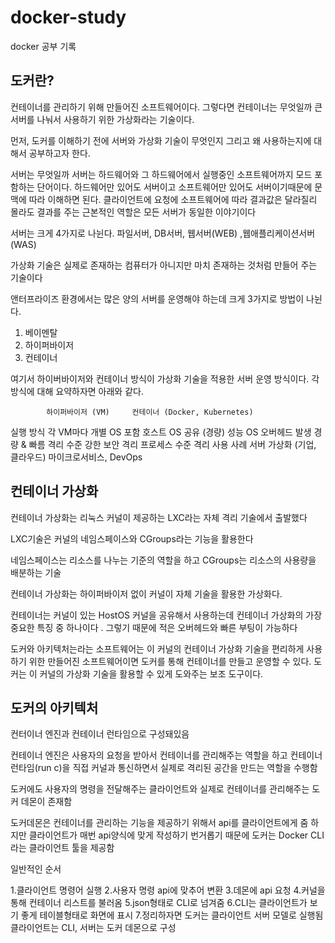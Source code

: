 # docker-study
 docker 공부  기록

도커란?
---
컨테이너를 관리하기 위해 만들어진 소프트웨어이다. 그렇다면 컨테이너는 무엇일까 큰 서버를 나눠서 사용하기 위한 가상화라는 기술이다.

먼저, 도커를 이해하기 전에 서버와 가상화 기술이 무엇인지 그리고 왜 사용하는지에 대해서 공부하고자 한다.

서버는 무엇일까
서버는 하드웨어와 그 하드웨어에서 실행중인 소프트웨어까지 모드 포함하는 단어이다. 하드웨어만 있어도 서버이고 소프트웨어만 있어도 서버이기때문에
문맥에 따라 이해하면 된다.
클라이언트에 요청에 소프트웨어에 따라 결과값은 달라질리 몰라도 결과를 주는 근본적인 역할은 모든 서버가 동일한 이야기이다

서버는 크게 4가지로 나뉜다. 파일서버, DB서버, 웹서버(WEB) ,웹애플리케이션서버(WAS)

가상화 기술은 실제로 존재하는 컴퓨터가 아니지만 마치 존재하는 것처럼 만들어 주는 기술이다

앤터프라이즈 환경에서는 많은 양의 서버를 운영해야 하는데 크게 3가지로 방법이 나뉜다.
1. 베이멘탈
2. 하이퍼바이저
3. 컨테이너

여기서 하이버바이저와 컨테이너 방식이 가상화 기술을 적용한 서버 운영 방식이다.
각 방식에 대해 요약하자면 아래와 같다.

            하이퍼바이저 (VM)	    컨테이너 (Docker, Kubernetes)
실행 방식	각 VM마다 개별 OS 포함	       호스트 OS 공유 (경량)
성능	     OS 오버헤드 발생	              경량 & 빠름
격리 수준	    강한 보안 격리	            프로세스 수준 격리
사용 사례	서버 가상화 (기업, 클라우드)	 마이크로서비스, DevOps


컨테이너 가상화
---

컨테이너 가상화는 리눅스 커널이 제공하는 LXC라는 자체 격리 기술에서 출발했다

LXC기술은 커널의 네임스페이스와 CGroups라는 기능을 활용한다

네임스페이스는 리소스를 나누는 기준의 역할을 하고 CGroups는 리소스의 사용량을 배분하는 기술

컨테이너 가상화는 하이퍼바이저 없이 커널이 자체 기술을 활용한 가상화다.

컨테이너는 커널이 있는 HostOS 커널을 공유해서 사용하는데 컨테이너 가상화의 가장 중요한 특징 중 하나이다 . 그렇기 때문에 적은 오버헤드와 빠른 부팅이 가능하다

도커와 아키텍처는라는 소프트웨어는 이 커널의 컨테이너 가상화 기술을 편리하게 사용하기 위한 만들어진 소프트웨어이면 도커를 통해 컨테이너를 만들고 운영할 수 있다. 
도커는 이 커널의 가상화 기술을 활용할 수 있게 도와주는 보조 도구이다.

도커의 아키텍처
---

컨터이너 엔진과 컨테이너 런타임으로 구성돼있음

컨테이너 엔진은 사용자의 요청을 받아서 컨테이너를 관리해주는 역할을 하고 컨테이너 런타임(run c)을 직접 커널과 통신하면서 실제로 격리된 공간을 만드는 역할을 수행함

도커에도 사용자의 명령을 전달해주는 클라이언트와 실제로 컨테이너를 관리해주는 도커 데몬이 존재함

도커데몬은 컨테이너를 관리하는 기능을 제공하기 위해서 api를 클라이언트에게 줌
하지만 클라이언트가 매번 api양식에 맞게 작성하기 번거롭기 때문에 도커는 Docker CLI 라는 클라이언트 툴을 제공함 

일반적인 순서

1.클라이언트 명령어 실행
2.사용자 명령 api에 맞추어 변환
3.데몬에 api 요청
4.커널을 통해 컨테이너 리스트를 불러옴
5.json형태로 CLI로 넘겨줌
6.CLI는 클라이언트가 보기 좋게 테이블형태로 화면에 표시
7.정리하자면 도커는 클라이언트 서버 모델로 실행됨 클라이언트는 CLI, 서버는 도커 데몬으로 구성

